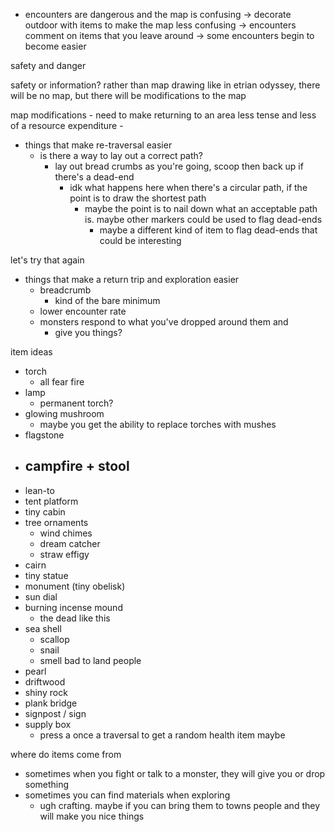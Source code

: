 - encounters are dangerous and the map is confusing
-> decorate outdoor with items to make the map less confusing
-> encounters comment on items that you leave around
-> some encounters begin to become easier


safety and danger

safety or information?
rather than map drawing like in etrian odyssey, there will be no map, but there will be modifications to the map

map modifications
	- need to make returning to an area less tense and less of a resource expenditure 
	- 

- things that make re-traversal easier
	- is there a way to lay out a correct path?
		- lay out bread crumbs as you're going, scoop then back up if there's a dead-end
			- idk what happens here when there's a circular path, if the point is to draw the shortest path
				- maybe the point is to nail down what an acceptable path is. maybe other markers could be used to flag dead-ends
					- maybe a different kind of item to flag dead-ends that could be interesting

let's try that again
- things that make a return trip and exploration easier
	- breadcrumb
		- kind of the bare minimum
	- lower encounter rate
	- monsters respond to what you've dropped around them and 
		- give you things?

item ideas
- torch
	- all fear fire
- lamp
	- permanent torch?
- glowing mushroom
	- maybe you get the ability to replace torches with mushes
- flagstone
- campfire + stool
	- 
- lean-to
- tent platform
- tiny cabin
- tree ornaments
	- wind chimes
	- dream catcher
	- straw effigy
- cairn
- tiny statue
- monument (tiny obelisk)
- sun dial
- burning incense mound
	- the dead like this
- sea shell
	- scallop
	- snail
	- smell bad to land people
- pearl
- driftwood
- shiny rock
- plank bridge
- signpost / sign
- supply box
	- press a once a traversal to get a random health item maybe


where do items come from
- sometimes when you fight or talk to a monster, they will give you or drop something
- sometimes you can find materials when exploring
	- ugh crafting. maybe if you can bring them to towns people and they will make you nice things
